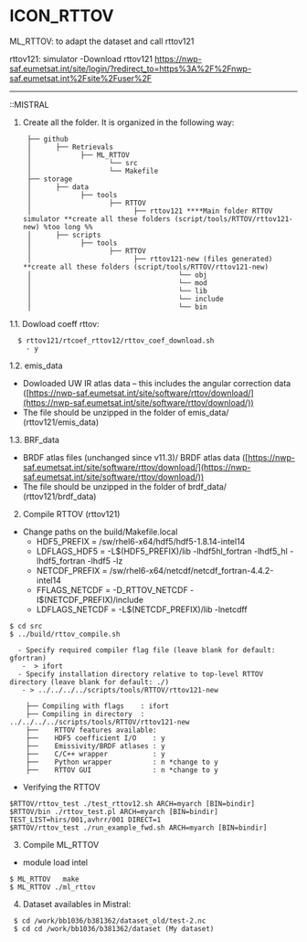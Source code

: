 # ICON_RTTOV


ML_RTTOV: to adapt the dataset and call rttov121

rttov121: simulator
 -Download rttov121 https://nwp-saf.eumetsat.int/site/login/?redirect_to=https%3A%2F%2Fnwp-saf.eumetsat.int%2Fsite%2Fuser%2F

----------
::MISTRAL
1. Create all the folder. It is organized in the following way:
 
        ├── github
        │      ├── Retrievals
        │            ├── ML_RTTOV
        │                   └── src
        │                   └── Makefile
        ├── storage
        │      ├── data
        │            ├── tools
        │                   ├── RTTOV
        │                         ├── rttov121 ****Main folder RTTOV simulator **create all these folders (script/tools/RTTOV/rttov121-new) %too long %%
        │      ├── scripts
        │            ├── tools
        │                   ├── RTTOV
        │                         ├── rttov121-new (files generated) **create all these folders (script/tools/RTTOV/rttov121-new)
        │                                    └── obj
        │                                    └── mod
        │                                    └── lib
        │                                    └── include
        │                                    └── bin


1.1. Dowload coeff rttov:
```
  $ rttov121/rtcoef_rttov12/rttov_coef_download.sh
    - y
```    
1.2. emis_data
  - Dowloaded UW IR atlas data – this includes the angular correction data ([https://nwp-saf.eumetsat.int/site/software/rttov/download/](https://nwp-saf.eumetsat.int/site/software/rttov/download/))
  - The file should be unzipped in the folder of emis_data/ (rttov121/emis_data)

1.3. BRF_data
  - BRDF atlas files (unchanged since v11.3)/ BRDF atlas data ([https://nwp-saf.eumetsat.int/site/software/rttov/download/](https://nwp-saf.eumetsat.int/site/software/rttov/download/))
  - The  file should be unzipped in the folder of brdf_data/ (rttov121/brdf_data)
   
2. Compile RTTOV (rttov121)
  -  Change paths on the build/Makefile.local
      - HDF5_PREFIX  = /sw/rhel6-x64/hdf5/hdf5-1.8.14-intel14 
      - LDFLAGS_HDF5 = -L$(HDF5_PREFIX)/lib -lhdf5hl_fortran -lhdf5_hl -lhdf5_fortran -lhdf5 -lz
      - NETCDF_PREFIX  = /sw/rhel6-x64/netcdf/netcdf_fortran-4.4.2-intel14
      - FFLAGS_NETCDF  = -D_RTTOV_NETCDF -I$(NETCDF_PREFIX)/include
      - LDFLAGS_NETCDF = -L$(NETCDF_PREFIX)/lib -lnetcdff
  ```
  $ cd src
  $ ../build/rttov_compile.sh
  ```
      - Specify required compiler flag file (leave blank for default: gfortran)
       -  > ifort
      - Specify installation directory relative to top-level RTTOV directory (leave blank for default: ./)
       - > ../../../../scripts/tools/RTTOV/rttov121-new
  
        ├── Compiling with flags    : ifort
        ├── Compiling in directory  : ../../../../scripts/tools/RTTOV/rttov121-new
        ├──    RTTOV features available:
        ├──    HDF5 coefficient I/O    : y
        ├──    Emissivity/BRDF atlases : y
        ├──    C/C++ wrapper           : y
        ├──    Python wrapper          : n *change to y
        ├──    RTTOV GUI               : n *change to y
  - Verifying the RTTOV
  ```
  $RTTOV/rttov_test ./test_rttov12.sh ARCH=myarch [BIN=bindir]
  $RTTOV/bin ./rttov_test.pl ARCH=myarch [BIN=bindir] TEST_LIST=hirs/001,avhrr/001 DIRECT=1
  $RTTOV/rttov_test ./run_example_fwd.sh ARCH=myarch [BIN=bindir]
  ```
    
3. Compile ML_RTTOV
  - module load intel
  ```
  $ ML_RTTOV   make
  $ ML_RTTOV ./ml_rttov
  ```


4. Dataset availables in Mistral:
```
 $ cd /work/bb1036/b381362/dataset_old/test-2.nc
 $ cd cd /work/bb1036/b381362/dataset (My dataset)
 ```

 

